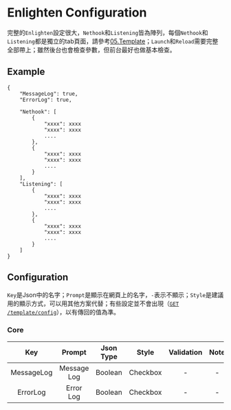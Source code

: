 Enlighten Configuration
==================

完整的`Enlighten`設定很大，`Nethook`和`Listening`皆為陣列，每個`Nethook`和`Listening`都是獨立的tab頁面，請參考[05.Template](05.Template.md#config_view)；`Launch`和`Reload`需要完整全部帶上；雖然後台也會檢查參數，但前台最好也做基本檢查。

Example
-----------

```
{
    "MessageLog": true,
    "ErrorLog": true,

    "Nethook": [
        {
            "xxxx": xxxx
            "xxxx": xxxx
            ....
        },
        {
            "xxxx": xxxx
            "xxxx": xxxx
            ....
        }
    ],
    "Listening": [
        {
            "xxxx": xxxx
            "xxxx": xxxx
            ....
        },
        {
            "xxxx": xxxx
            "xxxx": xxxx
            ....
        }
    ]
}
```

Configuration
------------

`Key`是Json中的名字；`Prompt`是顯示在網頁上的名字，`-`表示不顯示；`Style`是建議用的顯示方式，可以用其他方案代替；有些設定並不會出現（[`GET` `/template/config`](05.Template.md#config)），以有傳回的值為準。

<h3>Core</h3>

|      Key     |    Prompt   | Json Type |     Style     |                   Validation                   |            Note            |
|:------------:|:-----------:|:---------:|:-------------:|:----------------------------------------------:|:--------------------------:|
|  MessageLog  | Message Log |  Boolean  |    Checkbox   |                        -                       |              -             |
|   ErrorLog   |  Error Log  |  Boolean  |    Checkbox   |                        -                       |              -             |
